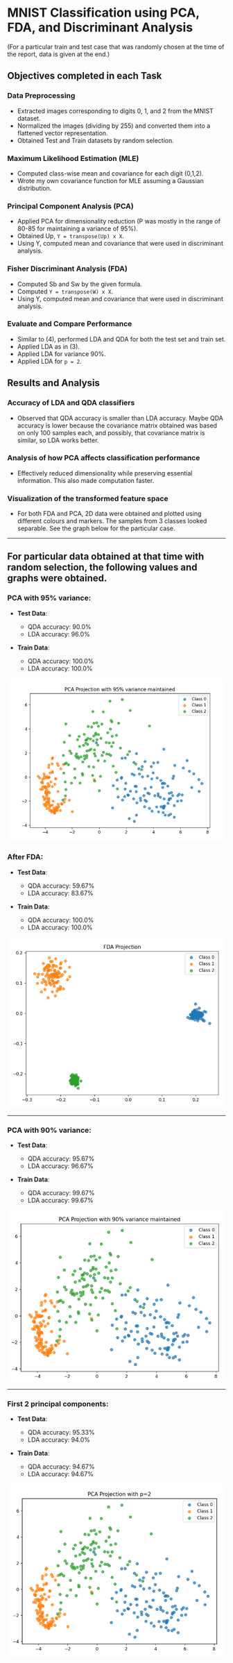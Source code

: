 # MNIST Classification using PCA, FDA, and Discriminant Analysis

(For a particular train and test case that was randomly chosen at the time of the report, data is given at the end.)

## Objectives completed in each Task

### Data Preprocessing
- Extracted images corresponding to digits 0, 1, and 2 from the MNIST dataset.
- Normalized the images (dividing by 255) and converted them into a flattened vector representation.
- Obtained Test and Train datasets by random selection.

### Maximum Likelihood Estimation (MLE)
- Computed class-wise mean and covariance for each digit (0,1,2).
- Wrote my own covariance function for MLE assuming a Gaussian distribution.

### Principal Component Analysis (PCA)
- Applied PCA for dimensionality reduction (P was mostly in the range of 80-85 for maintaining a variance of 95%).
- Obtained Up, `Y = transpose(Up) x X`.
- Using Y, computed mean and covariance that were used in discriminant analysis.

### Fisher Discriminant Analysis (FDA)
- Computed Sb and Sw by the given formula.
- Computed `Y = transpose(W) x X`.
- Using Y, computed mean and covariance that were used in discriminant analysis.

### Evaluate and Compare Performance
- Similar to (4), performed LDA and QDA for both the test set and train set.
- Applied LDA as in (3).
- Applied LDA for variance 90%.
- Applied LDA for `p = 2`.

## Results and Analysis

### Accuracy of LDA and QDA classifiers
- Observed that QDA accuracy is smaller than LDA accuracy. Maybe QDA accuracy is lower because the covariance matrix obtained was based on only 100 samples each, and possibly, that covariance matrix is similar, so LDA works better.

### Analysis of how PCA affects classification performance
- Effectively reduced dimensionality while preserving essential information. This also made computation faster.

### Visualization of the transformed feature space
- For both FDA and PCA, 2D data were obtained and plotted using different colours and markers. The samples from 3 classes looked separable. See the graph below for the particular case.

---

## For particular data obtained at that time with random selection, the following values and graphs were obtained.

### PCA with 95% variance:
- **Test Data**:  
  - QDA accuracy: 90.0%  
  - LDA accuracy: 96.0%

- **Train Data**:  
  - QDA accuracy: 100.0%  
  - LDA accuracy: 100.0%
 
![PCA with 95% variance](plots/PCA95.png)

### After FDA:
- **Test Data**:  
  - QDA accuracy: 59.67%  
  - LDA accuracy: 83.67%

- **Train Data**:  
  - QDA accuracy: 100.0%  
  - LDA accuracy: 100.0%
 
![FDA Projection](plots/FDA.png)

---

### PCA with 90% variance:
- **Test Data**:  
  - QDA accuracy: 95.67%  
  - LDA accuracy: 96.67%

- **Train Data**:  
  - QDA accuracy: 99.67%  
  - LDA accuracy: 99.67%

 ![PCA with 90% variance](plots/PCA90.png)

---

### First 2 principal components:
- **Test Data**:  
  - QDA accuracy: 95.33%  
  - LDA accuracy: 94.0%

- **Train Data**:  
  - QDA accuracy: 94.67%  
  - LDA accuracy: 94.67%
 
![PCA with p=2](plots/PCA2.png)
